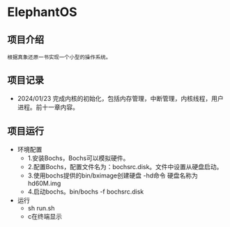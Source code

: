 # ElephantOS
## 项目介绍
    根据真象还原一书实现一个小型的操作系统。
## 项目记录
+ 2024/01/23 完成内核的初始化，包括内存管理，中断管理，内核线程，用户进程。前十一章内容。
## 项目运行 
+ 环境配置
    + 1.安装Bochs，Bochs可以模拟硬件。
    + 2.配置Bochs，配置文件名为：bochsrc.disk。文件中设置从硬盘启动。
    + 3.使用bochs提供的bin/bximage创建硬盘 -hd命令 硬盘名称为hd60M.img
    + 4.启动bochs。bin/bochs -f bochsrc.disk
+ 运行
    + sh run.sh
    + c在终端显示
